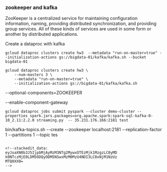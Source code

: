 ### zookeeper and kafka
ZooKeeper is a centralized service for maintaining configuration information, naming, providing distributed synchronization, and providing group services. All of these kinds of services are used in some form or another by distributed applications.


Create a dataproc with kafka
```
gcloud dataproc clusters create hw3  --metadata "run-on-master=true" --initialization-actions gs://bigdata-01/kafka/kafka.sh --bucket bigdata-01

gcloud dataproc clusters create hw3 \
    --num-masters 3 \
    --metadata "run-on-master=true" \
    --initialization-actions gs://bigdata-01/kafka/kafka.sh
```

--optional-components=ZOOKEEPER

--enable-component-gateway 


````
gcloud dataproc jobs submit pyspark --cluster demo-cluster --properties spark.jars.packages=org.apache.spark:spark-sql-kafka-0-10_2.11:2.2.0 streaming.py  -- 35.231.176.166:2181 test
````
bin/kafka-topics.sh --create --zookeeper localhost:2181 --replication-factor 1 --partitions 1 --topic tes
````

<!--stackedit_data:
eyJoaXN0b3J5IjpbMjAyMzM3NTg2MywxOTEzMjk1MzgzLC0yMD
k0NTczMjE0LDM5ODQyODM5NSwxMzM0MzU4NDI3LC0xNjM1NzUz
MTQ0XX0=
-->